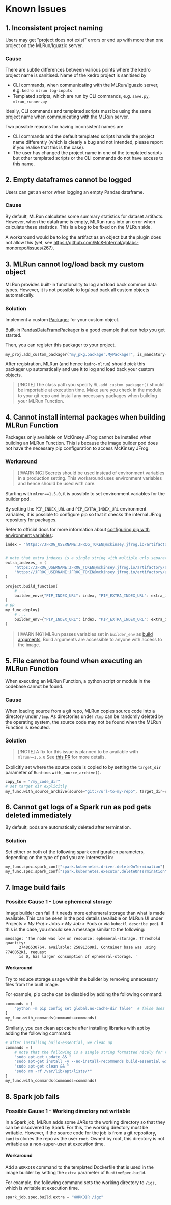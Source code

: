 # Known Issues

## 1. Inconsistent project naming

Users may get "project does not exist" errors or end up with more than one project on
the MLRun/Iguazio server.

### Cause

There are subtle differences between various points where the kedro project name is
sanitised.
Name of the kedro project is sanitised by

- CLI commands, when communicating with the MLRun/Iguazio server, e.g.
  `kedro mlrun log-inputs`
- Templated scripts, which are run by CLI commands, e.g. `save.py`, `mlrun_runner.py`

Ideally, CLI commands and templated scripts must be using the same project name when
communicating with the MLRun server.

Two possible reasons for having inconsistent names are

- CLI commands and the default templated scripts handle the project name differently
  (which is clearly a bug and not intended, please report if you realise that this is
  the case).
- The user has changed the project name in one of the templated scripts but other
  templated scripts or the CLI commands do not have access to this name.

## 2. Empty dataframes cannot be logged

Users can get an error when logging an empty Pandas dataframe.

### Cause

By default, MLRun calculates some summary statistics for dataset artifacts.
However, when the dataframe is empty, MLRun runs into an error when calculate these
statistics.
This is a bug to be fixed on the MLRun side.

A workaround would be to log the artifact as an object but the plugin does not allow
this (yet, see https://github.com/McK-Internal/qblabs-monorepo/issues/267).

## 3. MLRun cannot log/load back my custom object

MLRun provides built-in functionality to log and load back common data types.
However, it is not possible to log/load back all custom objects automatically.

### Solution

Implement a custom [Packager] for your custom object.

Built-in [PandasDataFramePackager][pandas-pkgr] is a good example that can help you get
started.

Then, you can register this packager to your project.

```python
my_proj.add_custom_packager("my_pkg.packager.MyPackager", is_mandatory=False)
```

After registration, MLRun (and hence `kedro-mlrun`) should pick this packager up
automatically and use it to log and load back your custom objects.

> \[!NOTE\]
> The class path you specify `ML.add_custom_packager()` should be importable at
> execution time.
> Make sure you check in the module to your git repo and install any necessary packages
> when building your MLRun Function.

## 4. Cannot install internal packages when building MLRun Function

Packages only available on McKinsey JFrog cannot be installed when building an MLRun
Function.
This is because the image builder pod does not have the necessary pip configuration to
access McKinsey JFrog.

### Workaround

> \[!WARNING\]
> Secrets should be used instead of environment variables in a production setting.
> This workaround uses environment variables and hence should be used with care.

Starting with `mlrun==1.5.0`, it is possible to set environment variables for the
builder pod.

By setting the `PIP_INDEX_URL` and `PIP_EXTRA_INDEX_URL` environment variables, it is
possible to configure pip so that it checks the internal JFrog repository for packages.

Refer to official docs for more information about [configuring pip with environment
variables][pip-env-vars]:

```python
index = "https://JFROG_USERNAME:JFROG_TOKEN@mckinsey.jfrog.io/artifactory/api/pypi/python/simple"


# note that extra_indexes is a single string with multiple urls separated by a space
extra_indexes_ = (
    "https://JFROG_USERNAME:JFROG_TOKEN@mckinsey.jfrog.io/artifactory/api/pypi/EXTRA_REPO_1/simple "
    "https://JFROG_USERNAME:JFROG_TOKEN@mckinsey.jfrog.io/artifactory/api/pypi/EXTRA_REPO_2/simple"
)

project.build_function(
    # ...
    builder_env={"PIP_INDEX_URL": index, "PIP_EXTRA_INDEX_URL": extra_indexes_},
)
# OR
my_func.deploy(
    # ...
    builder_env={"PIP_INDEX_URL": index, "PIP_EXTRA_INDEX_URL": extra_indexes_},
)
```

> \[!WARNING\]
> MLRun passes variables set in `builder_env` as [build arguments][build-args].
> Build arguments are accessible to anyone with access to the image.

## 5. File cannot be found when executing an MLRun Function

When executing an MLRun Function, a python script or module in the codebase cannot be
found.

### Cause

When loading source from a git repo, MLRun copies source code into a directory under
`/tmp`.
As directories under `/tmp` can be randomly deleted by the operating system, the source
code may not be found when the MLRun Function is executed.

### Solution

> \[!NOTE\]
> A fix for this issue is planned to be available with `mlrun>=1.6.0`
> See [this PR](https://github.com/mlrun/mlrun/pull/4461) for more details.

Explicitly set where the source code is copied to by setting the `target_dir` parameter
of `Runtime.with_source_archive()`.

```python
copy_to = "/my_code_dir"
# set target dir explicitly
my_func.with_source_archive(source="git://url-to-my-repo", target_dir=copy_to)
```

## 6. Cannot get logs of a Spark run as pod gets deleted immediately

By default, pods are automatically deleted after termination.

### Solution

Set either or both of the following spark configuration parameters, depending on the
type of pod you are interested in:

```python
my_func.spec.spark_conf["spark.kubernetes.driver.deleteOnTermination"] = False
my_func.spec.spark_conf["spark.kubernetes.executor.deleteOnTermination"] = False
```

## 7. Image build fails

### Possible Cause 1 - Low ephemeral storage

Image builder can fail if it needs more ephemeral storage than what is made available.
This can be seen in the pod details (available on MLRun UI under Projects > _My Proj_ >
Jobs > _My Job_ > Pods or via `kubectl describe pod`).
If this is the case, you should see a message similar to the following:

```text
message: 'The node was low on resource: ephemeral-storage. Threshold quantity:
      27486530764, available: 25891360Ki. Container base was using 7740052Ki, request
      is 0, has larger consumption of ephemeral-storage. '
```

#### Workaround

Try to reduce storage usage within the builder by removing unnecessary files from the
built image.

For example, pip cache can be disabled by adding the following command:

```python
commands = [
    "python -m pip config set global.no-cache-dir false"  # false does disable it
]
my_func.with_commands(commands=commands)
```

Similarly, you can clean apt cache after installing libraries with apt by adding the
following command:

```python
# after installing build-essential, we clean up
commands = [
    # note that the following is a single string formatted nicely for readability
    "sudo apt-get update && "
    "sudo apt-get install -y --no-install-recommends build-essential && "
    "sudo apt-get clean && "
    "sudo rm -rf /var/lib/apt/lists/*"
]
my_func.with_commands(commands=commands)
```

## 8. Spark job fails

### Possible Cause 1 - Working directory not writable

In a Spark job, MLRun adds some JARs to the working directory so that they can be
discovered by Spark.
For this, the working directory must be writable.
However, if the source code for the job is from a git repository, `kaniko` clones the
repo as the user `root`.
Owned by root, this directory is not writable as a non-super-user at execution time.

#### Workaround

Add a `WORKDIR` command to the templated Dockerfile that is used in the image builder
by setting the `extra` parameter of `RuntimeSpec.build`.

For example, the following command sets the working directory to `/igz`, which is
writable at execution time.

```python
spark_job.spec.build.extra = "WORKDIR /igz"
```

[build-args]: https://docs.docker.com/build/guide/build-args/
[packager]: https://docs.mlrun.org/en/stable/api/generated_rsts/mlrun.package.packager.Packager.html#mlrun.package.packager.Packager
[pandas-pkgr]: https://docs.mlrun.org/en/stable/api/generated_rsts/generated_rsts/mlrun.package.packagers.pandas_packagers.PandasDataFramePackager.html#mlrun.package.packagers.pandas_packagers.PandasDataFramePackager
[pip-env-vars]: https://pip.pypa.io/en/stable/topics/configuration/#environment-variables%60%60%60
